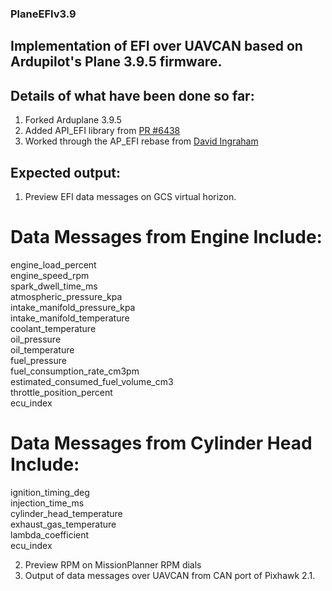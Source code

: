 ### PlaneEFIv3.9
## Implementation of EFI over UAVCAN based on Ardupilot's Plane 3.9.5 firmware.

## Details of what have been done so far:

1. Forked Arduplane 3.9.5
2. Added API_EFI library from [PR #6438](https://github.com/ArduPilot/ardupilot/pull/6438)
3. Worked through the AP_EFI rebase from [David Ingraham](https://github.com/DavidIngraham/ardupilot/tree/AP_EFI_Plane_385b2)

## Expected output:

1. Preview EFI data messages on GCS virtual horizon.

# Data Messages from Engine Include:
engine_load_percent                   
engine_speed_rpm                       
spark_dwell_time_ms                 
atmospheric_pressure_kpa               
intake_manifold_pressure_kpa         
intake_manifold_temperature         
coolant_temperature                 
oil_pressure                               
oil_temperature                    
fuel_pressure                        
fuel_consumption_rate_cm3pm                               
estimated_consumed_fuel_volume_cm3      
throttle_position_percent                     
ecu_index 
        
# Data Messages from Cylinder Head Include:
ignition_timing_deg        
injection_time_ms         
cylinder_head_temperature   
exhaust_gas_temperature     
lambda_coefficient         
ecu_index
        
2. Preview RPM on MissionPlanner RPM dials
3. Output of data messages over UAVCAN from CAN port of Pixhawk 2.1.
